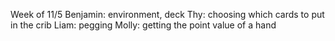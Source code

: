 Week of 11/5
Benjamin: environment, deck
Thy: choosing which cards to put in the crib
Liam: pegging
Molly: getting the point value of a hand
